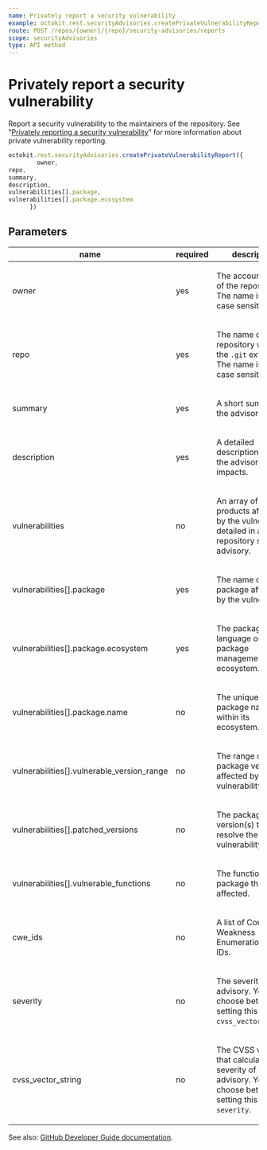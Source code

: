 ```yaml
---
name: Privately report a security vulnerability
example: octokit.rest.securityAdvisories.createPrivateVulnerabilityReport({ owner, repo, summary, description, vulnerabilities[].package, vulnerabilities[].package.ecosystem })
route: POST /repos/{owner}/{repo}/security-advisories/reports
scope: securityAdvisories
type: API method
---
```


# Privately report a security vulnerability

Report a security vulnerability to the maintainers of the repository.
See "[Privately reporting a security vulnerability](https://docs.github.com/code-security/security-advisories/guidance-on-reporting-and-writing/privately-reporting-a-security-vulnerability)" for more information about private vulnerability reporting.

```js
octokit.rest.securityAdvisories.createPrivateVulnerabilityReport({
        owner,
repo,
summary,
description,
vulnerabilities[].package,
vulnerabilities[].package.ecosystem
      })
```

## Parameters

<table>
  <thead>
    <tr>
      <th>name</th>
      <th>required</th>
      <th>description</th>
    </tr>
  </thead>
  <tbody>
    <tr><td>owner</td><td>yes</td><td>

The account owner of the repository. The name is not case sensitive.

</td></tr>
<tr><td>repo</td><td>yes</td><td>

The name of the repository without the `.git` extension. The name is not case sensitive.

</td></tr>
<tr><td>summary</td><td>yes</td><td>

A short summary of the advisory.

</td></tr>
<tr><td>description</td><td>yes</td><td>

A detailed description of what the advisory impacts.

</td></tr>
<tr><td>vulnerabilities</td><td>no</td><td>

An array of products affected by the vulnerability detailed in a repository security advisory.

</td></tr>
<tr><td>vulnerabilities[].package</td><td>yes</td><td>

The name of the package affected by the vulnerability.

</td></tr>
<tr><td>vulnerabilities[].package.ecosystem</td><td>yes</td><td>

The package's language or package management ecosystem.

</td></tr>
<tr><td>vulnerabilities[].package.name</td><td>no</td><td>

The unique package name within its ecosystem.

</td></tr>
<tr><td>vulnerabilities[].vulnerable_version_range</td><td>no</td><td>

The range of the package versions affected by the vulnerability.

</td></tr>
<tr><td>vulnerabilities[].patched_versions</td><td>no</td><td>

The package version(s) that resolve the vulnerability.

</td></tr>
<tr><td>vulnerabilities[].vulnerable_functions</td><td>no</td><td>

The functions in the package that are affected.

</td></tr>
<tr><td>cwe_ids</td><td>no</td><td>

A list of Common Weakness Enumeration (CWE) IDs.

</td></tr>
<tr><td>severity</td><td>no</td><td>

The severity of the advisory. You must choose between setting this field or `cvss_vector_string`.

</td></tr>
<tr><td>cvss_vector_string</td><td>no</td><td>

The CVSS vector that calculates the severity of the advisory. You must choose between setting this field or `severity`.

</td></tr>
  </tbody>
</table>

See also: [GitHub Developer Guide documentation](https://docs.github.com/rest/security-advisories/repository-advisories#privately-report-a-security-vulnerability).
